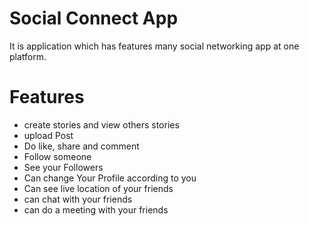 
# Social Connect App
 It is application which has features many social networking app at one platform.

# Features 
 - create stories and view others stories
 - upload Post
 - Do like, share and comment
 - Follow someone
 - See your Followers
 - Can change Your Profile according to you
 - Can see live location of your friends
 - can chat with your friends
 - can do a meeting with your friends
 


